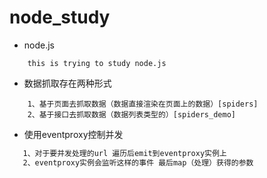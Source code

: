 # node_study

 - node.js
```angular2html
    this is trying to study node.js
```
    
    
 - 数据抓取存在两种形式
```angular2html
    1、基于页面去抓取数据（数据直接渲染在页面上的数据）[spiders]
    2、基于接口去抓取数据（数据列表类型的）[spiders_demo]
```

 - 使用eventproxy控制并发
 ```html
    1、对于要并发处理的url 遍历后emit到eventproxy实例上
    2、eventproxy实例会监听这样的事件 最后map（处理）获得的参数
```